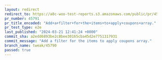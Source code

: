 ```yaml
---
layout: redirect
redirect_to: https://a8c-woo-test-reports.s3.amazonaws.com/public/pr/45791/e2e/index.html
pr_number: 45791
pr_title_encoded: "Add+a+filter+for+the+items+to+apply+coupons+array."
pr_test_type: e2e
last_published: "2024-03-21 12:41:24 +0000"
commit_sha: a2edd6893be2c8bee30165cba45d2e7751317931
commit_message: "Add a filter for the items to apply coupons array."
branch_name: tweak/45790
passed: true
---
```


